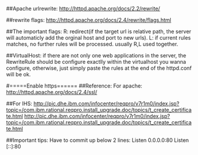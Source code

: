 ##Apache urlrewrite:
http://httpd.apache.org/docs/2.2/rewrite/

##rewrite flags:
http://httpd.apache.org/docs/2.4/rewrite/flags.html

##The important flags:
R: redirect(if the target url is relative path, the server will automaticly add the orginal host and port to new urls).
L: if current rules matches, no further rules will be processed.
usually R,L used together.

##VirtualHost:
if there are not only one web applications in the server, the RewriteRule should be configure exactlly within the virtualhost
you wanna configure, otherwise, just simply paste the rules at the end of the httpd.conf will be ok.

#=====Enable https======
##Reference:
For apache: http://httpd.apache.org/docs/2.4/ssl/

##For IHS: 
http://pic.dhe.ibm.com/infocenter/reqpro/v7r1m0/index.jsp?topic=/com.ibm.rational.reqpro.install_upgrade.doc/topics/t_create_certificate.html
http://pic.dhe.ibm.com/infocenter/reqpro/v7r1m0/index.jsp?topic=/com.ibm.rational.reqpro.install_upgrade.doc/topics/t_create_certificate.html

##Important tips:
Have to commit up below 2 lines:
Listen 0.0.0.0:80
Listen [::]:80

